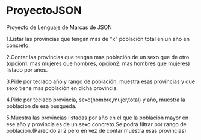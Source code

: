 # ProyectoJSON
Proyecto de Lenguaje de Marcas de JSON

1.Listar las provincias que tengan mas de "x" población total en un año en concreto.

2.Contar las provincias que tengan mas población de un sexo que de otro (opcion1: mas mujeres que hombres, opcion2: mas hombres que mujeres) listado por años.

3.Pide por teclado año y rango de población, muestra esas provincias y que sexo tiene mas población en dicha provincia.

4.Pide por teclado provincia, sexo(hombre,mujer,total) y año, muestra la población de esa busqueda.

5.Muestra las provincias listadas por año en el que la población mayor en ese año y provincia es de un sexo concreto.Se podrá filtrar por rango de población.(Parecido al 2 pero en vez de contar muestra esas provincias)
